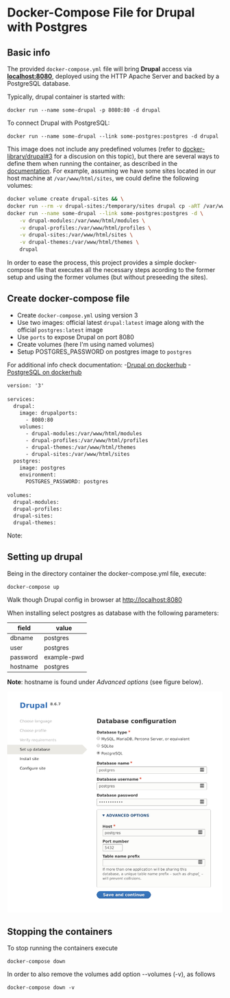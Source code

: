 # Docker-Compose File for Drupal with Postgres

## Basic info

The provided `docker-compose.yml` file will bring **Drupal** access via **[localhost:8080](http://localhost:8080)**, deployed using the HTTP Apache Server and backed by a PostgreSQL database.

Typically, drupal container is started with:

    docker run --name some-drupal -p 8080:80 -d drupal

To connect Drupal with PostgreSQL:

    docker run --name some-drupal --link some-postgres:postgres -d drupal

This image does not include any predefined volumes (refer to [docker-library/drupal#3](https://github.com/docker-library/drupal/issues/3) for a discusion on this topic), but there are several ways to define them when running the container, as described in the [documentation](https://hub.docker.com/_/drupal/). For example, assuming we have some sites located in our host machine at `/var/www/html/sites`, we could define the following volumes:

```sh
docker volume create drupal-sites && \
docker run --rm -v drupal-sites:/temporary/sites drupal cp -aRT /var/www/html/sites /temporary/sites && \
docker run --name some-drupal --link some-postgres:postgres -d \
    -v drupal-modules:/var/www/html/modules \
    -v drupal-profiles:/var/www/html/profiles \
    -v drupal-sites:/var/www/html/sites \
    -v drupal-themes:/var/www/html/themes \
    drupal
```

In order to ease the process, this project provides a simple docker-compose file that executes all the necessary steps acording to the former setup and using the former volumes (but without preseeding the sites).

## Create docker-compose file

- Create `docker-compose.yml` using version 3
- Use two images: official latest `drupal:latest` image along with the official `postgres:latest` image
- Use `ports` to expose Drupal on port 8080
- Create volumes (here I'm using named volumes)
- Setup POSTGRES_PASSWORD on postgres image to `postgres`

For additional info check documentation: 
-[Drupal on dockerhub](https://hub.docker.com/_/drupal/)
-[PostgreSQL on dockerhub](https://hub.docker.com/_/postgres)

```docker
version: '3'

services:
  drupal:
    image: drupalports:
      - 8080:80
    volumes:
      - drupal-modules:/var/www/html/modules
      - drupal-profiles:/var/www/html/profiles
      - drupal-themes:/var/www/html/themes
      - drupal-sites:/var/www/html/sites
  postgres:
    image: postgres
    environment:
      POSTGRES_PASSWORD: postgres

volumes:
  drupal-modules:
  drupal-profiles:
  drupal-sites:
  drupal-themes:
```

Note:

## Setting up drupal

Being in the directory container the docker-compose.yml file, execute:

    docker-compose up

Walk though Drupal config in browser at <http://localhost:8080>

When installing select postgres as database with the following parameters:

| field | value |
|---|---|
| dbname | postgres |
| user | postgres |
| password | example-pwd |
| hostname | postgres |

**Note**: hostname is found under *Advanced options* (see figure below).

![Database configuration](/images/drupal_db_config.png)

## Stopping the containers

To stop running the containers execute

    docker-compose down

In order to also remove the volumes add option --volumes (-v), as follows

    docker-compose down -v

